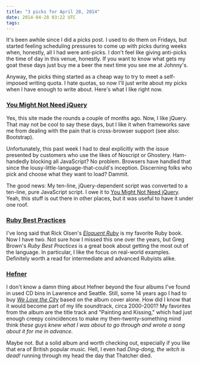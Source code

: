 ```yaml
---
title: "3 picks for April 28, 2014"
date: 2014-04-28 03:22 UTC
tags:
---
```


It's been awhile since I did a picks post. I used to do them on Fridays, but started feeling scheduling pressures to come up with picks during weeks when, honestly, all I had were anti-picks. I don't feel like giving anti-picks the time of day in this venue, honestly. If you want to know what gets my goat these days just buy me a beer the next time you see me at Johnny's.

Anyway, the picks thing started as a cheap way to try to meet a self-imposed writing quota. I hate quotas, so now I'll just write about my picks when I have enough to write about. Here's what I like right now.

### [You Might Not Need jQuery](http://youmightnotneedjquery.com)

Yes, this site made the rounds a couple of months ago. Now, I like jQuery. That may not be cool to say these days, but I like it when frameworks save me from dealing with the pain that is cross-browser support (see also: Bootstrap).

Unfortunately, this past week I had to deal explicitly with the issue presented by customers who use the likes of Noscript or Ghostery. Ham-handedly blocking all JavaScript? No problem. Browsers have handled that since the lousy-little-language-that-could's inception. Discerning folks who pick and choose what they want to load? Dammit.

The good news: My ten-line, jQuery-dependent script was converted to a ten-line, pure JavaScript script. I owe it to [You Might Not Need jQuery](http://youmightnotneedjquery.com). Yeah, this stuff is out there in other places, but it was useful to have it under one roof.

### [Ruby Best Practices](http://shop.oreilly.com/product/9780596523015.do)

I've long said that Rick Olsen's *[Eloquent Ruby](http://www.amazon.com/gp/product/0321584104/ref=as_li_ss_tl?ie=UTF8&camp=1789&creative=390957&creativeASIN=0321584104&linkCode=as2&tag=everrail-20)* is my favorite Ruby book. Now I have two. Not sure how I missed this one over the years, but Greg Brown's *Ruby Best Practices* is a great book about getting the most out of the language. In particular, I like the focus on real-world examples. Definitely worth a read for intermediate and advanced Rubyists alike.

### [Hefner](http://www.hefnet.com)

I don't know a damn thing about Hefner beyond the four albums I've found in used CD bins in Lawrence and Seattle. Still, some 14 years ago I had to buy *[We Love the City](http://www.amazon.com/gp/product/B002QVXIHI/ref=as_li_ss_il?ie=UTF8&camp=1789&creative=390957&creativeASIN=B002QVXIHI&linkCode=as2&tag=everrail-20)* based on the album cover alone. How did I know that it would become part of my life soundtrack, circa 2000-2001? My favorites from the album are the title track and "Painting and Kissing," which had just enough creepy coincidences to make my then-twenty-something mind think *these guys knew what I was about to go through and wrote a song about it for me in advance.*

Maybe not. But a solid album and worth checking out, especially if you like that era of British popular music. Hell, I even had *Ding-dong, the witch is dead!* running through my head the day that Thatcher died.
